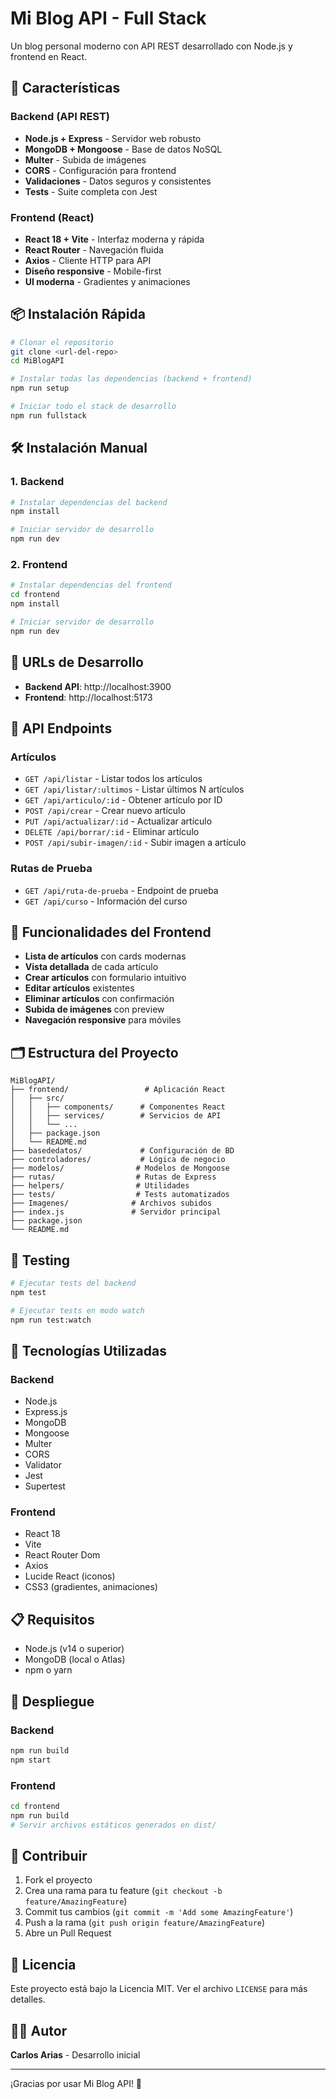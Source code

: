 # Mi Blog API - Full Stack

Un blog personal moderno con API REST desarrollado con Node.js y frontend en React.

## 🚀 Características

### Backend (API REST)
- **Node.js + Express** - Servidor web robusto
- **MongoDB + Mongoose** - Base de datos NoSQL
- **Multer** - Subida de imágenes
- **CORS** - Configuración para frontend
- **Validaciones** - Datos seguros y consistentes
- **Tests** - Suite completa con Jest

### Frontend (React)
- **React 18 + Vite** - Interfaz moderna y rápida
- **React Router** - Navegación fluida
- **Axios** - Cliente HTTP para API
- **Diseño responsive** - Mobile-first
- **UI moderna** - Gradientes y animaciones

## 📦 Instalación Rápida

```bash
# Clonar el repositorio
git clone <url-del-repo>
cd MiBlogAPI

# Instalar todas las dependencias (backend + frontend)
npm run setup

# Iniciar todo el stack de desarrollo
npm run fullstack
```

## 🛠️ Instalación Manual

### 1. Backend
```bash
# Instalar dependencias del backend
npm install

# Iniciar servidor de desarrollo
npm run dev
```

### 2. Frontend
```bash
# Instalar dependencias del frontend
cd frontend
npm install

# Iniciar servidor de desarrollo
npm run dev
```

## 🔗 URLs de Desarrollo

- **Backend API**: http://localhost:3900
- **Frontend**: http://localhost:5173

## 📡 API Endpoints

### Artículos
- `GET /api/listar` - Listar todos los artículos
- `GET /api/listar/:ultimos` - Listar últimos N artículos
- `GET /api/articulo/:id` - Obtener artículo por ID
- `POST /api/crear` - Crear nuevo artículo
- `PUT /api/actualizar/:id` - Actualizar artículo
- `DELETE /api/borrar/:id` - Eliminar artículo
- `POST /api/subir-imagen/:id` - Subir imagen a artículo

### Rutas de Prueba
- `GET /api/ruta-de-prueba` - Endpoint de prueba
- `GET /api/curso` - Información del curso

## 📱 Funcionalidades del Frontend

- **Lista de artículos** con cards modernas
- **Vista detallada** de cada artículo
- **Crear artículos** con formulario intuitivo
- **Editar artículos** existentes
- **Eliminar artículos** con confirmación
- **Subida de imágenes** con preview
- **Navegación responsive** para móviles

## 🗂️ Estructura del Proyecto

```
MiBlogAPI/
├── frontend/                 # Aplicación React
│   ├── src/
│   │   ├── components/      # Componentes React
│   │   ├── services/        # Servicios de API
│   │   └── ...
│   ├── package.json
│   └── README.md
├── basededatos/             # Configuración de BD
├── controladores/           # Lógica de negocio
├── modelos/                # Modelos de Mongoose
├── rutas/                  # Rutas de Express
├── helpers/                # Utilidades
├── tests/                  # Tests automatizados
├── Imagenes/              # Archivos subidos
├── index.js               # Servidor principal
├── package.json
└── README.md
```

## 🧪 Testing

```bash
# Ejecutar tests del backend
npm test

# Ejecutar tests en modo watch
npm run test:watch
```

## 🎨 Tecnologías Utilizadas

### Backend
- Node.js
- Express.js
- MongoDB
- Mongoose
- Multer
- CORS
- Validator
- Jest
- Supertest

### Frontend
- React 18
- Vite
- React Router Dom
- Axios
- Lucide React (iconos)
- CSS3 (gradientes, animaciones)

## 📋 Requisitos

- Node.js (v14 o superior)
- MongoDB (local o Atlas)
- npm o yarn

## 🚀 Despliegue

### Backend
```bash
npm run build
npm start
```

### Frontend
```bash
cd frontend
npm run build
# Servir archivos estáticos generados en dist/
```

## 🤝 Contribuir

1. Fork el proyecto
2. Crea una rama para tu feature (`git checkout -b feature/AmazingFeature`)
3. Commit tus cambios (`git commit -m 'Add some AmazingFeature'`)
4. Push a la rama (`git push origin feature/AmazingFeature`)
5. Abre un Pull Request

## 📄 Licencia

Este proyecto está bajo la Licencia MIT. Ver el archivo `LICENSE` para más detalles.

## 👨‍💻 Autor

**Carlos Arias** - Desarrollo inicial

---

¡Gracias por usar Mi Blog API! 🎉
